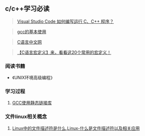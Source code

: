 ## c/c++学习必读
>[Visual Studio Code 如何编写运行 C、C++ 程序？](https://www.zhihu.com/question/30315894)

>[gcc的基本使用](https://blog.csdn.net/weixin_50697073/article/details/123759516)

>[C语言中文网](http://c.biancheng.net/view/475.html)

>[【C语言宏定义】来，看看这20个常用的宏定义！](https://www.bilibili.com/read/cv12013725)

### 阅读书籍
* 《UNIX环境高级编程》

### 学习过程
1. [GCC使用静态链接库](http://c.biancheng.net/view/7168.html)

### 文件linux相关概念
1. [Linux中的文件描述符是什么,Linux-什么是文件描述符以及相关应用](https://blog.csdn.net/weixin_29416629/article/details/116550618)